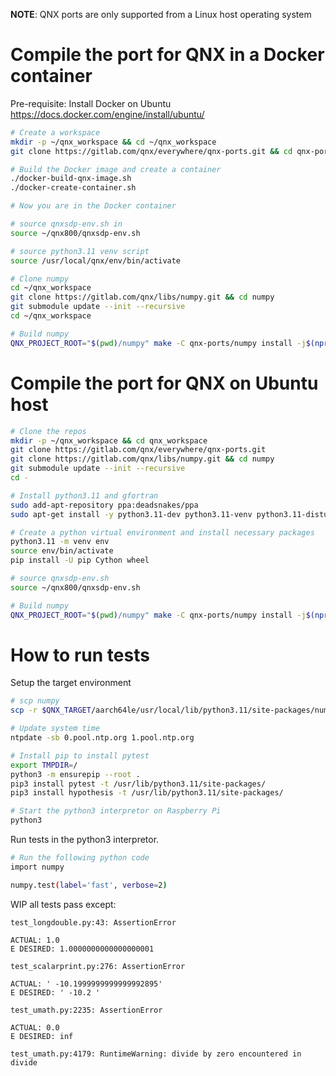**NOTE**: QNX ports are only supported from a Linux host operating system

# Compile the port for QNX in a Docker container

Pre-requisite: Install Docker on Ubuntu https://docs.docker.com/engine/install/ubuntu/
```bash
# Create a workspace
mkdir -p ~/qnx_workspace && cd ~/qnx_workspace
git clone https://gitlab.com/qnx/everywhere/qnx-ports.git && cd qnx-ports

# Build the Docker image and create a container
./docker-build-qnx-image.sh
./docker-create-container.sh

# Now you are in the Docker container

# source qnxsdp-env.sh in
source ~/qnx800/qnxsdp-env.sh

# source python3.11 venv script
source /usr/local/qnx/env/bin/activate

# Clone numpy
cd ~/qnx_workspace
git clone https://gitlab.com/qnx/libs/numpy.git && cd numpy
git submodule update --init --recursive
cd ~/qnx_workspace

# Build numpy
QNX_PROJECT_ROOT="$(pwd)/numpy" make -C qnx-ports/numpy install -j$(nproc)
```

# Compile the port for QNX on Ubuntu host
```bash
# Clone the repos
mkdir -p ~/qnx_workspace && cd qnx_workspace
git clone https://gitlab.com/qnx/everywhere/qnx-ports.git
git clone https://gitlab.com/qnx/libs/numpy.git && cd numpy
git submodule update --init --recursive
cd -

# Install python3.11 and gfortran
sudo add-apt-repository ppa:deadsnakes/ppa
sudo apt-get install -y python3.11-dev python3.11-venv python3.11-distutils software-properties-common gfortran

# Create a python virtual environment and install necessary packages
python3.11 -m venv env
source env/bin/activate
pip install -U pip Cython wheel

# source qnxsdp-env.sh
source ~/qnx800/qnxsdp-env.sh

# Build numpy
QNX_PROJECT_ROOT="$(pwd)/numpy" make -C qnx-ports/numpy install -j$(nproc)
```

# How to run tests

Setup the target environment
```bash
# scp numpy
scp -r $QNX_TARGET/aarch64le/usr/local/lib/python3.11/site-packages/numpy root@<target-ip-address>:/usr/lib/python3.11/site-packages

# Update system time
ntpdate -sb 0.pool.ntp.org 1.pool.ntp.org

# Install pip to install pytest
export TMPDIR=/
python3 -m ensurepip --root .
pip3 install pytest -t /usr/lib/python3.11/site-packages/
pip3 install hypothesis -t /usr/lib/python3.11/site-packages/

# Start the python3 interpretor on Raspberry Pi
python3
```

Run tests in the python3 interpretor.
```bash
# Run the following python code
import numpy

numpy.test(label='fast', verbose=2)
```

WIP all tests pass except:
```console
test_longdouble.py:43: AssertionError

ACTUAL: 1.0
E DESIRED: 1.0000000000000000001

test_scalarprint.py:276: AssertionError

ACTUAL: ' -10.1999999999999992895'
E DESIRED: ' -10.2 '

test_umath.py:2235: AssertionError

ACTUAL: 0.0
E DESIRED: inf

test_umath.py:4179: RuntimeWarning: divide by zero encountered in divide
```

